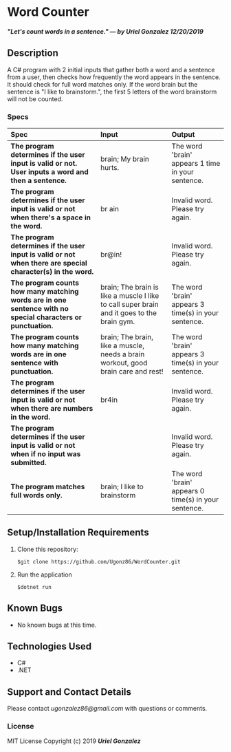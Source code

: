 # Word Counter
##### _"Let's count words in a sentence." — by **Uriel Gonzalez** 12/20/2019_

## Description
A C# program with 2 initial inputs that gather both a word and a sentence from a user, then checks how frequently the word appears in the sentence. It should check for full word matches only. If the word brain but the sentence is "I like to brainstorm.", the first 5 letters of the word brainstorm will not be counted.

### Specs
| Spec | Input | Output |
| :-------------     | :------------- | :------------- |
| **The program determines if the user input is valid or not. User inputs a word and then a sentence.** | brain; My brain hurts. | The word 'brain' appears 1 time in your sentence. |
| **The program determines if the user input is valid or not when there's a space in the word.** | br ain | Invalid word. Please try again. |
| **The program determines if the user input is valid or not when there are special character(s) in the word.** | br@in! | Invalid word. Please try again. |
| **The program counts how many matching words are in one sentence with no special characters or punctuation.** | brain; The brain is like a muscle I like to call super brain and it goes to the brain gym. | The word 'brain' appears 3 time(s) in your sentence. |
| **The program counts how many matching words are in one sentence with punctuation.** | brain; The brain, like a muscle, needs a brain workout, good brain care and rest! | The word 'brain' appears 3 time(s) in your sentence. |
| **The program determines if the user input is valid or not when there are numbers in the word.** | br4in | Invalid word. Please try again. |
| **The program determines if the user input is valid or not when if no input was submitted.** |  | Invalid word. Please try again. |
| **The program matches full words only.** | brain; I like to brainstorm | The word 'brain' appears 0 time(s) in your sentence. |

## Setup/Installation Requirements
1. Clone this repository:
   ```
   $git clone https://github.com/Ugonz86/WordCounter.git
   ```
2. Run the application
   ```
   $dotnet run
   ```

## Known Bugs
* No known bugs at this time.

## Technologies Used
* C# 
* .NET

## Support and Contact Details
Please contact _ugonzalez86@gmail.com_ with questions or comments.

### License
MIT License
Copyright (c) 2019 **_Uriel Gonzalez_**